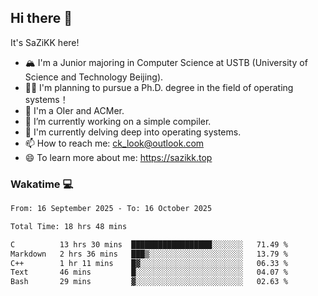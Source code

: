 ## Hi there 👋

It's SaZiKK here!

- 🏔️ I'm a Junior majoring in Computer Science  at USTB (University of Science and Technology Beijing).
- 🧑‍🎓 I'm planning to pursue a Ph.D. degree in the field of operating systems！
- 🚀 I'm a OIer and ACMer.
- 🔭 I’m currently working on a simple compiler.
- 🌱 I'm currently delving deep into operating systems.
- 📫 How to reach me: ck_look@outlook.com
- 😄 To learn more about me: https://sazikk.top

  
<!--
**SaZiKK/SaZiKK** is a ✨ _special_ ✨ repository because its `README.md` (this file) appears on your GitHub profile.

Here are some ideas to get you started:

- 🔭 I’m currently working on ...
- 🌱 I’m currently learning ...
- 👯 I’m looking to collaborate on ...
- 🤔 I’m looking for help with ...
- 💬 Ask me about ...
- 📫 How to reach me: ...
- 😄 Pronouns: ...
- ⚡ Fun fact: ...
-->

### Wakatime 💻

<!--START_SECTION:waka-->

```txt
From: 16 September 2025 - To: 16 October 2025

Total Time: 18 hrs 48 mins

C          13 hrs 30 mins  ██████████████████░░░░░░░   71.49 %
Markdown   2 hrs 36 mins   ███▒░░░░░░░░░░░░░░░░░░░░░   13.79 %
C++        1 hr 11 mins    █▓░░░░░░░░░░░░░░░░░░░░░░░   06.33 %
Text       46 mins         █░░░░░░░░░░░░░░░░░░░░░░░░   04.07 %
Bash       29 mins         ▓░░░░░░░░░░░░░░░░░░░░░░░░   02.63 %
```

<!--END_SECTION:waka-->
